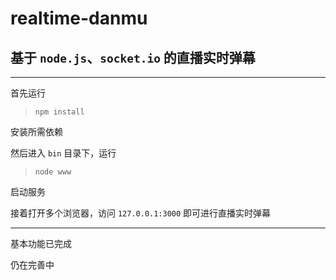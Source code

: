 # realtime-danmu

## 基于 `node.js`、`socket.io` 的直播实时弹幕

---

首先运行

> `npm install`

安装所需依赖

然后进入 `bin` 目录下，运行

> `node www`

启动服务

接着打开多个浏览器，访问 `127.0.0.1:3000` 即可进行直播实时弹幕

---

基本功能已完成

仍在完善中